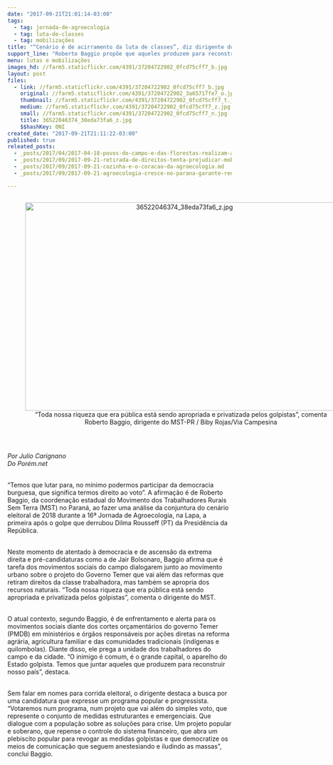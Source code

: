 ```yaml
---
date: "2017-09-21T21:01:14-03:00"
tags:
  - tag: jornada-de-agroecologia
  - tag: luta-de-classes
  - tag: mobilizações
title: "“Cenário é de acirramento da luta de classes”, diz dirigente do MST do Paraná"
support_line: "Roberto Baggio propõe que aqueles produzem para reconstruir nosso país\n\n"
menu: lutas e mobilizações
images_hd: //farm5.staticflickr.com/4391/37204722902_0fcd75cff7_b.jpg
layout: post
files:
  - link: //farm5.staticflickr.com/4391/37204722902_0fcd75cff7_b.jpg
    original: //farm5.staticflickr.com/4391/37204722902_3a65717fe7_o.jpg
    thumbnail: //farm5.staticflickr.com/4391/37204722902_0fcd75cff7_t.jpg
    medium: //farm5.staticflickr.com/4391/37204722902_0fcd75cff7_z.jpg
    small: //farm5.staticflickr.com/4391/37204722902_0fcd75cff7_n.jpg
    title: 36522046374_38eda73fa6_z.jpg
    $$hashKey: 0NI
created_date: "2017-09-21T21:11:22-03:00"
published: true
releated_posts:
  - _posts/2017/04/2017-04-18-povos-do-campo-e-das-florestas-realizam-a-5o-jornada-de-agroecologia-no-extremo-sul-da-bahia.md
  - _posts/2017/09/2017-09-21-retirada-de-direitos-tenta-prejudicar-mobilizacao-popular-avalia-presidente-do-cndh.md
  - _posts/2017/09/2017-09-21-cozinha-e-o-coracao-da-agroecologia.md
  - _posts/2017/09/2017-09-21-agroecologia-cresce-no-parana-garante-renda-e-alimentos-saudaveis.md

---
```

<div style="text-align:center">
<figure class="image" style="display:inline-block"><img alt="36522046374_38eda73fa6_z.jpg" height="467" src="//farm5.staticflickr.com/4391/37204722902_0fcd75cff7_b.jpg" width="700" />
<figcaption>&ldquo;Toda nossa riqueza que era p&uacute;blica est&aacute; sendo apropriada e privatizada pelos golpistas&rdquo;, comenta Roberto Baggio, dirigente do MST-PR / Biby Rojas/Via Campesina</figcaption>
</figure>
</div>

<p>&nbsp;</p>

<p><em>Por Julio Carignano<br />
Do Por&eacute;m.net</em></p>

<p><br />
&ldquo;Temos que lutar para, no m&iacute;nimo podermos participar da democracia burguesa, que significa termos direito ao voto&rdquo;. A afirma&ccedil;&atilde;o &eacute; de Roberto Baggio, da coordena&ccedil;&atilde;o estadual do Movimento dos Trabalhadores Rurais Sem Terra (MST) no Paran&aacute;, ao fazer uma an&aacute;lise da conjuntura do cen&aacute;rio eleitoral de 2018 durante a 16&ordf; Jornada de Agroecologia, na Lapa, a primeira ap&oacute;s o golpe que derrubou Dilma Rousseff (PT) da Presid&ecirc;ncia da Rep&uacute;blica.</p>

<p><br />
Neste momento de atentado &agrave; democracia e de ascens&atilde;o da extrema direita e pr&eacute;-candidaturas como a de Jair Bolsonaro, Baggio afirma que &eacute; tarefa dos movimentos sociais do campo dialogarem junto ao movimento urbano sobre o projeto do Governo Temer que vai al&eacute;m das reformas que retiram direitos da classe trabalhadora, mas tamb&eacute;m se apropria dos recursos naturais. &ldquo;Toda nossa riqueza que era p&uacute;blica est&aacute; sendo apropriada e privatizada pelos golpistas&rdquo;, comenta o dirigente do MST.</p>

<p><br />
O atual contexto, segundo Baggio, &eacute; de enfrentamento e alerta para os movimentos sociais diante dos cortes or&ccedil;ament&aacute;rios do governo Temer (PMDB) em minist&eacute;rios e &oacute;rg&atilde;os respons&aacute;veis por a&ccedil;&otilde;es diretas na reforma agr&aacute;ria, agricultura familiar e das comunidades tradicionais (ind&iacute;genas e quilombolas). Diante disso, ele prega a unidade dos trabalhadores do campo e da cidade. &ldquo;O inimigo &eacute; comum, &eacute; o grande capital, o aparelho do Estado golpista. Temos que juntar aqueles que produzem para reconstruir nosso pa&iacute;s&rdquo;, destaca.</p>

<p><br />
Sem falar em nomes para corrida eleitoral, o dirigente destaca a busca por uma candidatura que expresse um programa popular e progressista. &ldquo;Votaremos num programa, num projeto que vai al&eacute;m do simples voto, que represente o conjunto de medidas estruturantes e emergenciais. Que dialogue com a popula&ccedil;&atilde;o sobre as solu&ccedil;&otilde;es para crise. Um projeto popular e soberano, que repense o controle do sistema financeiro, que abra um plebiscito popular para revogar as medidas golpistas e que democratize os meios de comunica&ccedil;&atilde;o que seguem anestesiando e iludindo as massas&rdquo;, conclui Baggio.</p>
